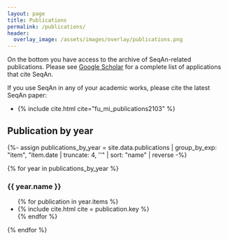 ```yaml
---
layout: page
title: Publications
permalink: /publications/
header:
  overlay_image: /assets/images/overlay/publications.png
---
```


On the bottom you have access to the archive of SeqAn-related publications. Please see [Google
Scholar](https://scholar.google.de/scholar?cites=6133524701503406018) for a complete list of applications that cite
SeqAn.

If you use SeqAn in any of your academic works, please cite the latest SeqAn paper:

<ul>
<li>{% include cite.html cite="fu_mi_publications2103" %}</li>
</ul>

## Publication by year

{%- assign publications_by_year = site.data.publications | group_by_exp: "item", "item.date | truncate: 4, ''" | sort: "name" | reverse -%}

{% for year in publications_by_year %}

### {{ year.name }}

<ul>
{% for publication in year.items %}
<li>{% include cite.html cite = publication.key %}</li>
{% endfor %}
</ul>

{% endfor %}
